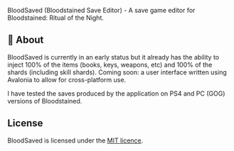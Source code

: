 BloodSaved (Bloodstained Save Editor) - A save game editor for Bloodstained: Ritual of the Night.  


## 📖 About 

BloodSaved is currently in an early status but it already has the ability to inject 100% of the items (books, keys, weapons, etc) and 100% of the shards (including skill shards).  Coming soon: a user interface written using Avalonia to allow for cross-platform use.

I have tested the saves produced by the application on PS4 and PC (GOG) versions of Bloodstained.


## License

BloodSaved is licensed under the [MIT licence](license.md).
